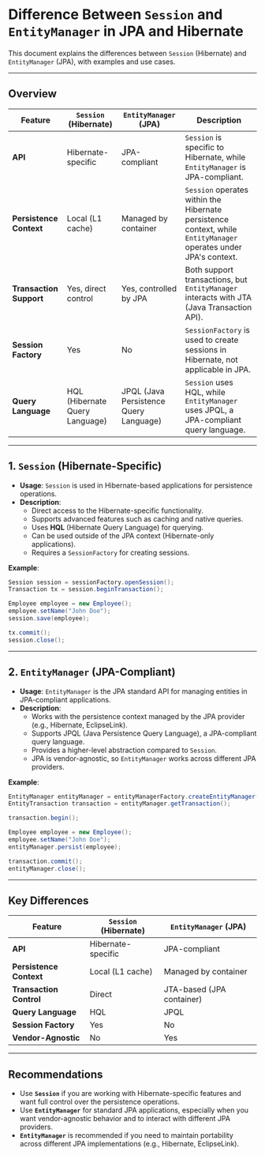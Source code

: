 
# **Difference Between `Session` and `EntityManager` in JPA and Hibernate**

This document explains the differences between `Session` (Hibernate) and `EntityManager` (JPA), with examples and use cases.

---

## **Overview**

| Feature                | `Session` (Hibernate)      | `EntityManager` (JPA)      | Description                            |
|------------------------|----------------------------|---------------------------|----------------------------------------|
| **API**                | Hibernate-specific         | JPA-compliant              | `Session` is specific to Hibernate, while `EntityManager` is JPA-compliant. |
| **Persistence Context**| Local (L1 cache)           | Managed by container       | `Session` operates within the Hibernate persistence context, while `EntityManager` operates under JPA's context. |
| **Transaction Support**| Yes, direct control        | Yes, controlled by JPA    | Both support transactions, but `EntityManager` interacts with JTA (Java Transaction API). |
| **Session Factory**    | Yes                        | No                        | `SessionFactory` is used to create sessions in Hibernate, not applicable in JPA. |
| **Query Language**     | HQL (Hibernate Query Language) | JPQL (Java Persistence Query Language) | `Session` uses HQL, while `EntityManager` uses JPQL, a JPA-compliant query language. |

---

## **1. `Session` (Hibernate-Specific)**

- **Usage**: `Session` is used in Hibernate-based applications for persistence operations.
- **Description**:
  - Direct access to the Hibernate-specific functionality.
  - Supports advanced features such as caching and native queries.
  - Uses **HQL** (Hibernate Query Language) for querying.
  - Can be used outside of the JPA context (Hibernate-only applications).
  - Requires a `SessionFactory` for creating sessions.

**Example**:
```java
Session session = sessionFactory.openSession();
Transaction tx = session.beginTransaction();

Employee employee = new Employee();
employee.setName("John Doe");
session.save(employee);

tx.commit();
session.close();
```

---

## **2. `EntityManager` (JPA-Compliant)**

- **Usage**: `EntityManager` is the JPA standard API for managing entities in JPA-compliant applications.
- **Description**:
  - Works with the persistence context managed by the JPA provider (e.g., Hibernate, EclipseLink).
  - Supports JPQL (Java Persistence Query Language), a JPA-compliant query language.
  - Provides a higher-level abstraction compared to `Session`.
  - JPA is vendor-agnostic, so `EntityManager` works across different JPA providers.

**Example**:
```java
EntityManager entityManager = entityManagerFactory.createEntityManager();
EntityTransaction transaction = entityManager.getTransaction();

transaction.begin();

Employee employee = new Employee();
employee.setName("John Doe");
entityManager.persist(employee);

transaction.commit();
entityManager.close();
```

---

## **Key Differences**

| Feature                    | `Session` (Hibernate)      | `EntityManager` (JPA)      |
|----------------------------|----------------------------|---------------------------|
| **API**                    | Hibernate-specific         | JPA-compliant              |
| **Persistence Context**    | Local (L1 cache)           | Managed by container       |
| **Transaction Control**    | Direct                    | JTA-based (JPA container)  |
| **Query Language**         | HQL                       | JPQL                      |
| **Session Factory**        | Yes                        | No                        |
| **Vendor-Agnostic**        | No                         | Yes                       |

---

## **Recommendations**

- Use **`Session`** if you are working with Hibernate-specific features and want full control over the persistence operations.
- Use **`EntityManager`** for standard JPA applications, especially when you want vendor-agnostic behavior and to interact with different JPA providers.
- **`EntityManager`** is recommended if you need to maintain portability across different JPA implementations (e.g., Hibernate, EclipseLink).
